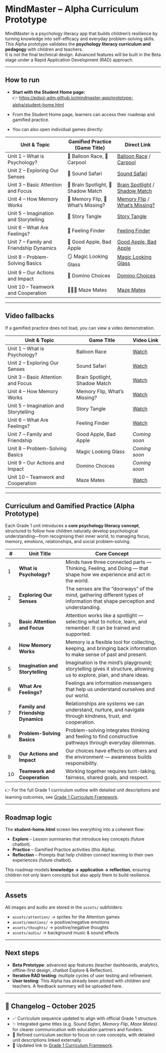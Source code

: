# MindMaster – Alpha Curriculum Prototype

MindMaster is a psychology literacy app that builds children’s resilience by turning knowledge into self-efficacy and everyday problem-solving skills.  
This Alpha prototype validates the **psychology literacy curriculum and pedagogy** with children and teachers.  
It is not the final technical design. Advanced features will be built in the Beta stage under a Rapid Application Development (RAD) approach.

---

## How to run
- **Start with the Student Home page:**  
  👉 https://edsol-adm.github.io/mindmaster-app/prototype-alpha/student-home.html

- From the Student Home page, learners can access their roadmap and gamified practice.  
- You can also open individual games directly:

| Unit & Topic | Gamified Practice (Game Title) | Direct Link |
|--------------|-------------------------------|-------------|
| Unit 1 – What is Psychology? | 🏁 Balloon Race, 🚗 Carpool | [Balloon Race](https://edsol-adm.github.io/mindmaster-app/prototype-alpha/balloon-race.html) / [Carpool](https://edsol-adm.github.io/mindmaster-app/prototype-alpha/carpool.html) |
| Unit 2 – Exploring Our Senses | 🐘 Sound Safari | [Sound Safari](https://edsol-adm.github.io/mindmaster-app/prototype-alpha/senses.html) |
| Unit 3 – Basic Attention and Focus | 🔦 Brain Spotlight, 🧩 Shadow Match | [Brain Spotlight](https://edsol-adm.github.io/mindmaster-app/prototype-alpha/attention.html) / [Shadow Match](https://edsol-adm.github.io/mindmaster-app/prototype-alpha/attention2.html) |
| Unit 4 – How Memory Works | 🧠 Memory Flip, 👀 What’s Missing? | [Memory Flip](https://edsol-adm.github.io/mindmaster-app/prototype-alpha/memory.html) / [What’s Missing?](https://edsol-adm.github.io/mindmaster-app/prototype-alpha/memory2.html) |
| Unit 5 – Imagination and Storytelling | 🌈 Story Tangle | [Story Tangle](https://edsol-adm.github.io/mindmaster-app/prototype-alpha/storytime.html) |
| Unit 6 – What Are Feelings? | 🌿 Feeling Finder | [Feeling Finder](https://edsol-adm.github.io/mindmaster-app/prototype-alpha/emotions.html) |
| Unit 7 – Family and Friendship Dynamics | 🍎 Good Apple, Bad Apple | [Good Apple, Bad Apple](https://edsol-adm.github.io/mindmaster-app/prototype-alpha/good-apple-bad-apple.html) |
| Unit 8 – Problem-Solving Basics | 🪞 Magic Looking Glass | [Magic Looking Glass](https://edsol-adm.github.io/mindmaster-app/prototype-alpha/magic-looking-glass.html) |
| Unit 9 – Our Actions and Impact | 🧱 Domino Choices | [Domino Choices](https://edsol-adm.github.io/mindmaster-app/prototype-alpha/domino-choices.html) |
| Unit 10 – Teamwork and Cooperation | 🧑‍🤝‍🧑 Maze Mates | [Maze Mates](https://edsol-adm.github.io/mindmaster-app/prototype-alpha/teamwork.html) |

---

## Video fallbacks
If a gamified practice does not load, you can view a video demonstration.

| Unit & Topic | Game Title | Video Link |
|--------------|------------|------------|
| Unit 1 – What is Psychology? | Balloon Race | [Watch](https://github.com/edsol-adm/mindmaster-app/raw/refs/heads/main/prototype-alpha/videos_alpha/alpha_intro-to-psychology_carpool.mp4) |
| Unit 2 – Exploring Our Senses | Sound Safari | [Watch](https://github.com/edsol-adm/mindmaster-app/raw/refs/heads/main/prototype-alpha/videos_alpha/alpha_sensory-exploration_senses.mp4) |
| Unit 3 – Basic Attention and Focus | Brain Spotlight, Shadow Match | [Watch](https://github.com/edsol-adm/mindmaster-app/raw/refs/heads/main/prototype-alpha/videos_alpha/alpha_basics-of-attention-and-focus_attention.mp4) |
| Unit 4 – How Memory Works | Memory Flip, What’s Missing? | [Watch](https://github.com/edsol-adm/mindmaster-app/raw/refs/heads/main/prototype-alpha/videos_alpha/alpha_memory-basics_memory.mp4) |
| Unit 5 – Imagination and Storytelling | Story Tangle | [Watch](https://github.com/edsol-adm/mindmaster-app/raw/refs/heads/main/prototype-alpha/videos_alpha/alpha_story-sequencing_storytime.mp4) |
| Unit 6 – What Are Feelings? | Feeling Finder | [Watch](https://github.com/edsol-adm/mindmaster-app/raw/refs/heads/main/prototype-alpha/videos_alpha/alpha_understanding-emotions_emotions.mp4) |
| Unit 7 – Family and Friendship | Good Apple, Bad Apple | *Coming soon* |
| Unit 8 – Problem-Solving Basics | Magic Looking Glass | *Coming soon* |
| Unit 9 – Our Actions and Impact | Domino Choices | *Coming soon* |
| Unit 10 – Teamwork and Cooperation | Maze Mates | [Watch](https://github.com/edsol-adm/mindmaster-app/raw/refs/heads/main/prototype-alpha/videos_alpha/alpha_teamwork-cooperation_teamwork.mp4) |

---

## Curriculum and Gamified Practice (Alpha Prototype)

Each Grade 1 unit introduces a **core psychology literacy concept**, structured to follow how children naturally develop psychological understanding—from recognising their inner world, to managing focus, memory, emotions, relationships, and social problem-solving.

| # | Unit Title | Core Concept |
|---|------------|--------------|
| 1 | **What is Psychology?** | Minds have three connected parts — Thinking, Feeling, and Doing — that shape how we experience and act in the world. |
| 2 | **Exploring Our Senses** | The senses are the “doorways” of the mind, gathering different types of information that shape perception and understanding. |
| 3 | **Basic Attention and Focus** | Attention works like a spotlight — selecting what to notice, learn, and remember. It can be trained and supported. |
| 4 | **How Memory Works** | Memory is a flexible tool for collecting, keeping, and bringing back information to make sense of past and present. |
| 5 | **Imagination and Storytelling** | Imagination is the mind’s playground; storytelling gives it structure, allowing us to explore, plan, and share ideas. |
| 6 | **What Are Feelings?** | Feelings are information messengers that help us understand ourselves and our world. |
| 7 | **Family and Friendship Dynamics** | Relationships are systems we can understand, nurture, and navigate through kindness, trust, and cooperation. |
| 8 | **Problem-Solving Basics** | Problem-solving integrates thinking and feeling to find constructive pathways through everyday dilemmas. |
| 9 | **Our Actions and Impact** | Our choices have effects on others and the environment — awareness builds responsibility. |
| 10 | **Teamwork and Cooperation** | Working together requires turn-taking, fairness, shared goals, and respect. |

👉 For the full Grade 1 curriculum outline with detailed unit descriptions and learning outcomes, see [Grade 1 Curriculum Framework](https://github.com/edsol-adm/mindmaster-app/raw/refs/heads/main/curriculum-framework/grade-1/02_unit-description-and-learning-outcomes-grade1.md).

---

## Roadmap logic

The **student-home.html** screen ties everything into a coherent flow:

- **Explore** – Lesson summaries that introduce key concepts (future chatbot).  
- **Practice** – Gamified Practice activities (this Alpha).  
- **Reflection** – Prompts that help children connect learning to their own experiences (future chatbot).

This roadmap models **knowledge → application → reflection**, ensuring children not only learn concepts but also apply them to build resilience.

---

## Assets
All images and audio are stored in the `assets/` subfolders:
- `assets/attention/` → sprites for the Attention games
- `assets/emotions/` → positive/negative emotions
- `assets/thoughts/` → positive/negative thoughts
- `assets/audio/` → background music & sound effects

---

## Next steps
- **Beta Prototype**: advanced app features (teacher dashboards, analytics, offline-first design, chatbot Explore & Reflection).  
- **Iterative RAD testing**: multiple cycles of user testing and refinement.  
- **User testing**: This Alpha has already been piloted with children and teachers. A feedback summary will be uploaded here.

---

## 📅 Changelog – October 2025
- ✅ Curriculum sequence updated to align with official Grade 1 structure.  
- ✨ Integrated game titles (e.g. *Sound Safari*, *Memory Flip*, *Maze Mates*) for clearer communication with education partners and funders.  
- 🧠 Refined curriculum section to focus on core concepts, with detailed unit descriptions linked externally.  
- 🔗 Updated link to [Grade 1 Curriculum Framework](https://github.com/edsol-adm/mindmaster-app/raw/refs/heads/main/curriculum-framework/grade-1/02_unit-description-and-learning-outcomes-grade1.md).
